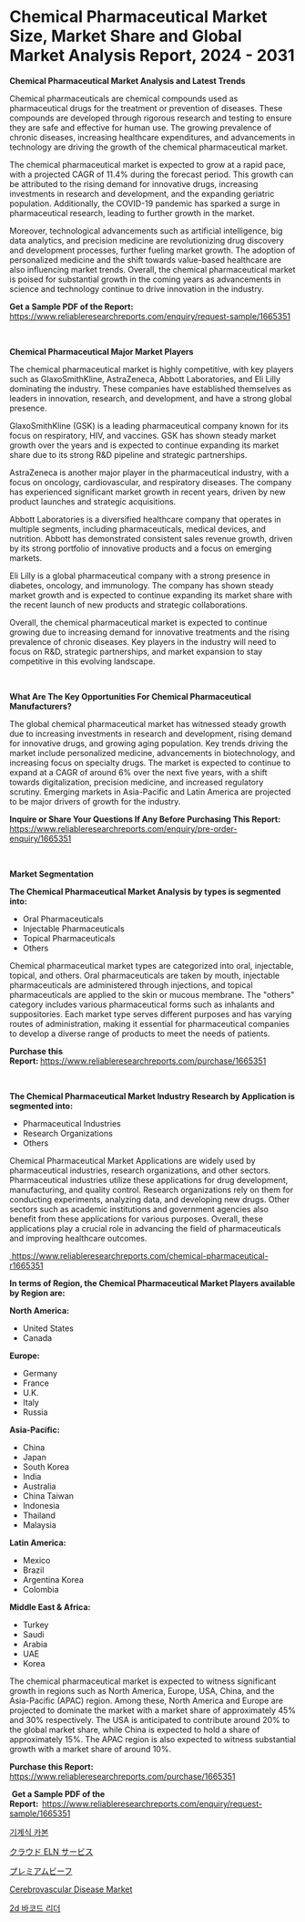 <p><h1>Chemical Pharmaceutical Market Size, Market Share and Global Market Analysis Report, 2024 - 2031</h1></p><p><strong>Chemical Pharmaceutical Market Analysis and Latest Trends</strong></p>
<p><p>Chemical pharmaceuticals are chemical compounds used as pharmaceutical drugs for the treatment or prevention of diseases. These compounds are developed through rigorous research and testing to ensure they are safe and effective for human use. The growing prevalence of chronic diseases, increasing healthcare expenditures, and advancements in technology are driving the growth of the chemical pharmaceutical market.</p><p>The chemical pharmaceutical market is expected to grow at a rapid pace, with a projected CAGR of 11.4% during the forecast period. This growth can be attributed to the rising demand for innovative drugs, increasing investments in research and development, and the expanding geriatric population. Additionally, the COVID-19 pandemic has sparked a surge in pharmaceutical research, leading to further growth in the market.</p><p>Moreover, technological advancements such as artificial intelligence, big data analytics, and precision medicine are revolutionizing drug discovery and development processes, further fueling market growth. The adoption of personalized medicine and the shift towards value-based healthcare are also influencing market trends. Overall, the chemical pharmaceutical market is poised for substantial growth in the coming years as advancements in science and technology continue to drive innovation in the industry.</p></p>
<p><strong>Get a Sample PDF of the Report:&nbsp;</strong> <a href="https://www.reliableresearchreports.com/enquiry/request-sample/1665351">https://www.reliableresearchreports.com/enquiry/request-sample/1665351</a></p>
<p>&nbsp;</p>
<p><strong>Chemical Pharmaceutical Major Market Players</strong></p>
<p><p>The chemical pharmaceutical market is highly competitive, with key players such as GlaxoSmithKline, AstraZeneca, Abbott Laboratories, and Eli Lilly dominating the industry. These companies have established themselves as leaders in innovation, research, and development, and have a strong global presence.</p><p>GlaxoSmithKline (GSK) is a leading pharmaceutical company known for its focus on respiratory, HIV, and vaccines. GSK has shown steady market growth over the years and is expected to continue expanding its market share due to its strong R&D pipeline and strategic partnerships.</p><p>AstraZeneca is another major player in the pharmaceutical industry, with a focus on oncology, cardiovascular, and respiratory diseases. The company has experienced significant market growth in recent years, driven by new product launches and strategic acquisitions.</p><p>Abbott Laboratories is a diversified healthcare company that operates in multiple segments, including pharmaceuticals, medical devices, and nutrition. Abbott has demonstrated consistent sales revenue growth, driven by its strong portfolio of innovative products and a focus on emerging markets.</p><p>Eli Lilly is a global pharmaceutical company with a strong presence in diabetes, oncology, and immunology. The company has shown steady market growth and is expected to continue expanding its market share with the recent launch of new products and strategic collaborations.</p><p>Overall, the chemical pharmaceutical market is expected to continue growing due to increasing demand for innovative treatments and the rising prevalence of chronic diseases. Key players in the industry will need to focus on R&D, strategic partnerships, and market expansion to stay competitive in this evolving landscape.</p></p>
<p>&nbsp;</p>
<p><strong>What Are The Key Opportunities For Chemical Pharmaceutical Manufacturers?</strong></p>
<p><p>The global chemical pharmaceutical market has witnessed steady growth due to increasing investments in research and development, rising demand for innovative drugs, and growing aging population. Key trends driving the market include personalized medicine, advancements in biotechnology, and increasing focus on specialty drugs. The market is expected to continue to expand at a CAGR of around 6% over the next five years, with a shift towards digitalization, precision medicine, and increased regulatory scrutiny. Emerging markets in Asia-Pacific and Latin America are projected to be major drivers of growth for the industry.</p></p>
<p><strong>Inquire or Share Your Questions If Any Before Purchasing This Report:</strong> <a href="https://www.reliableresearchreports.com/enquiry/pre-order-enquiry/1665351">https://www.reliableresearchreports.com/enquiry/pre-order-enquiry/1665351</a></p>
<p>&nbsp;</p>
<p><strong>Market Segmentation</strong></p>
<p><strong>The Chemical Pharmaceutical Market Analysis by types is segmented into:</strong></p>
<p><ul><li>Oral Pharmaceuticals</li><li>Injectable Pharmaceuticals</li><li>Topical Pharmaceuticals</li><li>Others</li></ul></p>
<p><p>Chemical pharmaceutical market types are categorized into oral, injectable, topical, and others. Oral pharmaceuticals are taken by mouth, injectable pharmaceuticals are administered through injections, and topical pharmaceuticals are applied to the skin or mucous membrane. The "others" category includes various pharmaceutical forms such as inhalants and suppositories. Each market type serves different purposes and has varying routes of administration, making it essential for pharmaceutical companies to develop a diverse range of products to meet the needs of patients.</p></p>
<p><strong>Purchase this Report:&nbsp;</strong><a href="https://www.reliableresearchreports.com/purchase/1665351">https://www.reliableresearchreports.com/purchase/1665351</a></p>
<p>&nbsp;</p>
<p><strong>The Chemical Pharmaceutical Market Industry Research by Application is segmented into:</strong></p>
<p><ul><li>Pharmaceutical Industries</li><li>Research Organizations</li><li>Others</li></ul></p>
<p><p>Chemical Pharmaceutical Market Applications are widely used by pharmaceutical industries, research organizations, and other sectors. Pharmaceutical industries utilize these applications for drug development, manufacturing, and quality control. Research organizations rely on them for conducting experiments, analyzing data, and developing new drugs. Other sectors such as academic institutions and government agencies also benefit from these applications for various purposes. Overall, these applications play a crucial role in advancing the field of pharmaceuticals and improving healthcare outcomes.</p></p>
<p><a href="https://www.reliableresearchreports.com/chemical-pharmaceutical-r1665351">&nbsp;https://www.reliableresearchreports.com/chemical-pharmaceutical-r1665351</a></p>
<p><strong>In terms of Region, the Chemical Pharmaceutical Market Players available by Region are:</strong></p>
<p>
    <p> <strong> North America: </strong>
        <ul>
            <li>United States</li>
            <li>Canada</li>
        </ul>
        </p> 
    <p> <strong> Europe: </strong>
        <ul>
            <li>Germany</li>
            <li>France</li>
            <li>U.K.</li>
            <li>Italy</li>
            <li>Russia</li>
        </ul>
        </p> 
    <p> <strong> Asia-Pacific: </strong>
        <ul>
            <li>China</li>
            <li>Japan</li>
            <li>South Korea</li>
            <li>India</li>
            <li>Australia</li>
            <li>China Taiwan</li>
            <li>Indonesia</li>
            <li>Thailand</li>
            <li>Malaysia</li>
        </ul>
        </p> 
    <p> <strong> Latin America: </strong>
        <ul>
            <li>Mexico</li>
            <li>Brazil</li>
            <li>Argentina Korea</li>
            <li>Colombia</li>
        </ul>
        </p> 
    <p> <strong> Middle East & Africa: </strong>
        <ul>
            <li>Turkey</li>
            <li>Saudi</li>
            <li>Arabia</li>
            <li>UAE</li>
            <li>Korea</li>
        </ul>
    </p>
    </p>
<p><p>The chemical pharmaceutical market is expected to witness significant growth in regions such as North America, Europe, USA, China, and the Asia-Pacific (APAC) region. Among these, North America and Europe are projected to dominate the market with a market share of approximately 45% and 30% respectively. The USA is anticipated to contribute around 20% to the global market share, while China is expected to hold a share of approximately 15%. The APAC region is also expected to witness substantial growth with a market share of around 10%.</p></p>
<p><strong>Purchase this Report: </strong><a href="https://www.reliableresearchreports.com/purchase/1665351">https://www.reliableresearchreports.com/purchase/1665351</a></p>
<p>&nbsp;<strong>Get a Sample PDF of the Report:&nbsp;&nbsp;</strong><a href="https://www.reliableresearchreports.com/enquiry/request-sample/1665351">https://www.reliableresearchreports.com/enquiry/request-sample/1665351</a></p>
<p><strong></strong></p>
<p><p><a href="https://medium.com/@jodyomenick905/%EA%B8%B0%EA%B3%84%ED%83%84%EC%86%8C-%EC%8B%9C%EC%9E%A5-%EB%B6%84%EC%84%9D-%EA%B7%B8-%EC%84%B1%EC%9E%A5%EC%9C%A8-%EC%8B%9C%EC%9E%A5-%EC%84%B8%EB%B6%84%ED%99%94-%EB%B0%8F-%EA%B8%80%EB%A1%9C%EB%B2%8C-%EC%82%B0%EC%97%85-%EA%B0%9C%EC%9A%94-2a977e7342e4">기계식 카본</a></p><p><a href="https://github.com/EmoryYundt1935/Market-Research-Report-List-1/blob/main/698852046620.md">クラウド ELN サービス</a></p><p><a href="https://github.com/mm14022023/Market-Research-Report-List-1/blob/main/247369146621.md">プレミアムビーフ</a></p><p><a href="https://github.com/Glendatilghmankmgz0rbhwpy/Market-Research-Report-List-2/blob/main/cerebrovascular-disease-market.md">Cerebrovascular Disease Market</a></p><p><a href="https://medium.com/@bartlakin95/2d-%EB%B0%94%EC%BD%94%EB%93%9C-%EB%A6%AC%EB%8D%94-%EC%8B%9C%EC%9E%A5%EC%9D%80-%EC%8B%9C%EC%9E%A5-%EC%A0%90%EC%9C%A0%EC%9C%A8-%EC%8B%9C%EC%9E%A5-%EB%8F%99%ED%96%A5-%EB%B0%8F-%EC%8B%9C%EC%9E%A5-%EC%84%B1%EC%9E%A5%EC%97%90-%EB%8C%80%ED%95%9C-%EC%A0%95%EB%B3%B4%EB%A5%BC-%EC%A0%9C%EA%B3%B5%ED%95%A9%EB%8B%88%EB%8B%A4-1f7d199cc20b">2d 바코드 리더</a></p></p>